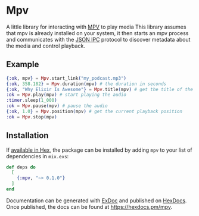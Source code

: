 # Mpv

A little library for interacting with [MPV](mpv.io) to play media
This library assumes that mpv is already installed on your system, it then starts an mpv process and communicates with the [JSON IPC](https://mpv.io/manual/stable/#json-ipc) protocol to discover metadata about the media and control playback.

## Example

```elixir
{:ok, mpv} = Mpv.start_link("my_podcast.mp3")
{:ok, 358.182} = Mpv.duration(mpv) # the duration in seconds
{:ok, "Why Elixir Is Awesome"} = Mpv.title(mpv) # get the title of the track
:ok = Mpv.play(mpv) # start playing the audio
:timer.sleep(1_000)
:ok = Mpv.pause(mpv) # pause the audio
{:ok, 1.0} = Mpv.position(mpv) # get the current playback position
:ok = Mpv.stop(mpv)
```

## Installation

If [available in Hex](https://hex.pm/docs/publish), the package can be installed
by adding `mpv` to your list of dependencies in `mix.exs`:

```elixir
def deps do
  [
    {:mpv, "~> 0.1.0"}
  ]
end
```

Documentation can be generated with [ExDoc](https://github.com/elixir-lang/ex_doc)
and published on [HexDocs](https://hexdocs.pm). Once published, the docs can
be found at <https://hexdocs.pm/mpv>.

